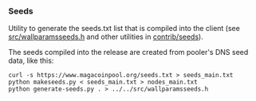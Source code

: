 ### Seeds ###

Utility to generate the seeds.txt list that is compiled into the client
(see [src/wallparamsseeds.h](/src/wallparamsseeds.h) and other utilities in [contrib/seeds](/contrib/seeds)).

The seeds compiled into the release are created from pooler's DNS seed data, like this:

    curl -s https://www.magacoinpool.org/seeds.txt > seeds_main.txt
    python makeseeds.py < seeds_main.txt > nodes_main.txt
    python generate-seeds.py . > ../../src/wallparamsseeds.h

